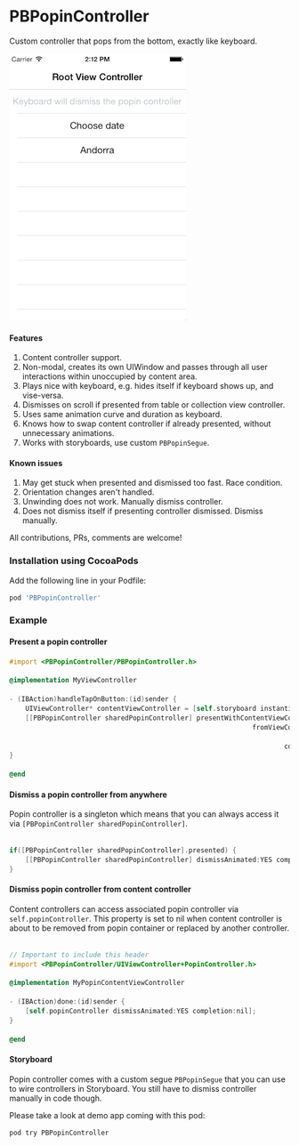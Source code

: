 # PBPopinController

Custom controller that pops from the bottom, exactly like keyboard.

![GIF Image](https://raw.githubusercontent.com/pronebird/PBPopinController/master/README%20Images/PopinController.gif)

#### Features

1. Content controller support.
2. Non-modal, creates its own UIWindow and passes through all user interactions within unoccupied by content area.
3. Plays nice with keyboard, e.g. hides itself if keyboard shows up, and vise-versa.
4. Dismisses on scroll if presented from table or collection view controller.
5. Uses same animation curve and duration as keyboard.
6. Knows how to swap content controller if already presented, without unnecessary animations.
7. Works with storyboards, use custom `PBPopinSegue`.

#### Known issues

1. May get stuck when presented and dismissed too fast. Race condition.
2. Orientation changes aren't handled.
3. Unwinding does not work. Manually dismiss controller.
4. Does not dismiss itself if presenting controller dismissed. Dismiss manually.

All contributions, PRs, comments are welcome!

### Installation using CocoaPods

Add the following line in your Podfile:

```ruby
pod 'PBPopinController'
```

### Example

#### Present a popin controller

```objective-c
#import <PBPopinController/PBPopinController.h>

@implementation MyViewController

- (IBAction)handleTapOnButton:(id)sender {
    UIViewController* contentViewController = [self.storyboard instantiateViewControllerWithIdentifier:@"ContentVC"]
    [[PBPopinController sharedPopinController] presentWithContentViewController:contentViewController
                                                             fromViewController:self
                                                                       animated:YES
                                                                     completion:nil];
}

@end

```

#### Dismiss a popin controller from anywhere

Popin controller is a singleton which means that you can always access it via `[PBPopinController sharedPopinController]`.

```objective-c

if([PBPopinController sharedPopinController].presented) {
    [[PBPopinController sharedPopinController] dismissAnimated:YES completion:nil];
}

```

#### Dismiss popin controller from content controller

Content controllers can access associated popin controller via `self.popinController`. This property is set to nil when content controller is about to be removed from popin container or replaced by another controller.

```objective-c

// Important to include this header
#import <PBPopinController/UIViewController+PopinController.h>

@implementation MyPopinContentViewController

- (IBAction)done:(id)sender {
    [self.popinController dismissAnimated:YES completion:nil];
}

@end

```

#### Storyboard

Popin controller comes with a custom segue `PBPopinSegue` that you can use to wire controllers in Storyboard. You still have to dismiss controller manually in code though.

Please take a look at demo app coming with this pod:

```bash
pod try PBPopinController
```
